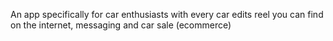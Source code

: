An app specifically for car enthusiasts with every car edits reel you can find on the internet, messaging and car sale (ecommerce)
